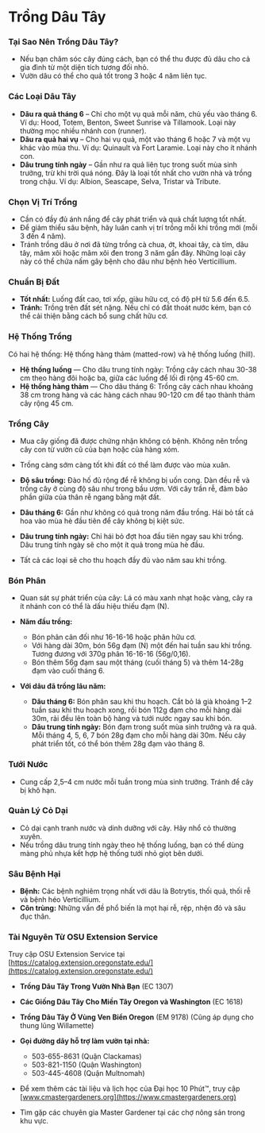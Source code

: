 # Trồng Dâu Tây

### Tại Sao Nên Trồng Dâu Tây?
- Nếu bạn chăm sóc cây đúng cách, bạn có thể thu được đủ dâu cho cả gia đình từ một diện tích tương đối nhỏ.
- Vườn dâu có thể cho quả tốt trong 3 hoặc 4 năm liên tục.

### Các Loại Dâu Tây
- **Dâu ra quả tháng 6** – Chỉ cho một vụ quả mỗi năm, chủ yếu vào tháng 6. Ví dụ: Hood, Totem, Benton, Sweet Sunrise và Tillamook. Loại này thường mọc nhiều nhánh con (runner).
- **Dâu ra quả hai vụ** – Cho hai vụ quả, một vào tháng 6 hoặc 7 và một vụ khác vào mùa thu. Ví dụ: Quinault và Fort Laramie. Loại này cho ít nhánh con.
- **Dâu trung tính ngày** – Gần như ra quả liên tục trong suốt mùa sinh trưởng, trừ khi trời quá nóng. Đây là loại tốt nhất cho vườn nhà và trồng trong chậu. Ví dụ: Albion, Seascape, Selva, Tristar và Tribute.

### Chọn Vị Trí Trồng
- Cần có đầy đủ ánh nắng để cây phát triển và quả chất lượng tốt nhất.
- Để giảm thiểu sâu bệnh, hãy luân canh vị trí trồng mỗi khi trồng mới (mỗi 3 đến 4 năm).
- Tránh trồng dâu ở nơi đã từng trồng cà chua, ớt, khoai tây, cà tím, dâu tây, mâm xôi hoặc mâm xôi đen trong 3 năm gần đây. Những loại cây này có thể chứa nấm gây bệnh cho dâu như bệnh héo Verticillium.

### Chuẩn Bị Đất
- **Tốt nhất:** Luống đất cao, tơi xốp, giàu hữu cơ, có độ pH từ 5.6 đến 6.5.
- **Tránh:** Trồng trên đất sét nặng. Nếu chỉ có đất thoát nước kém, bạn có thể cải thiện bằng cách bổ sung chất hữu cơ.

### Hệ Thống Trồng
Có hai hệ thống: Hệ thống hàng thảm (matted-row) và hệ thống luống (hill).

- **Hệ thống luống** — Cho dâu trung tính ngày: Trồng cây cách nhau 30-38 cm theo hàng đôi hoặc ba, giữa các luống để lối đi rộng 45-60 cm.
- **Hệ thống hàng thảm** — Cho dâu tháng 6: Trồng cây cách nhau khoảng 38 cm trong hàng và các hàng cách nhau 90-120 cm để tạo thành thảm cây rộng 45 cm.

### Trồng Cây
- Mua cây giống đã được chứng nhận không có bệnh. Không nên trồng cây con từ vườn cũ của bạn hoặc của hàng xóm.
- Trồng càng sớm càng tốt khi đất có thể làm được vào mùa xuân.
- **Độ sâu trồng:** Đào hố đủ rộng để rễ không bị uốn cong. Dàn đều rễ và trồng cây ở cùng độ sâu như trong bầu ươm. Với cây trần rễ, đảm bảo phần giữa của thân rễ ngang bằng mặt đất.

- **Dâu tháng 6:** Gần như không có quả trong năm đầu trồng. Hái bỏ tất cả hoa vào mùa hè đầu tiên để cây không bị kiệt sức.
- **Dâu trung tính ngày:** Chỉ hái bỏ đợt hoa đầu tiên ngay sau khi trồng. Dâu trung tính ngày sẽ cho một ít quả trong mùa hè đầu.
- Tất cả các loại sẽ cho thu hoạch đầy đủ vào năm sau khi trồng.

### Bón Phân
- Quan sát sự phát triển của cây: Lá có màu xanh nhạt hoặc vàng, cây ra ít nhánh con có thể là dấu hiệu thiếu đạm (N).

- **Năm đầu trồng:**
  - Bón phân cân đối như 16-16-16 hoặc phân hữu cơ.
  - Với hàng dài 30m, bón 56g đạm (N) một đến hai tuần sau khi trồng. Tương đương với 370g phân 16-16-16 (56g/0,16).
  - Bón thêm 56g đạm sau một tháng (cuối tháng 5) và thêm 14-28g đạm vào cuối tháng 6.

- **Với dâu đã trồng lâu năm:**
  - **Dâu tháng 6:** Bón phân sau khi thu hoạch. Cắt bỏ lá già khoảng 1–2 tuần sau khi thu hoạch xong, rồi bón 112g đạm cho mỗi hàng dài 30m, rải đều lên toàn bộ hàng và tưới nước ngay sau khi bón.
  - **Dâu trung tính ngày:** Bón đạm trong suốt mùa sinh trưởng và ra quả. Mỗi tháng 4, 5, 6, 7 bón 28g đạm cho mỗi hàng dài 30m. Nếu cây phát triển tốt, có thể bón thêm 28g đạm vào tháng 8.

### Tưới Nước
- Cung cấp 2,5–4 cm nước mỗi tuần trong mùa sinh trưởng. Tránh để cây bị khô hạn.

### Quản Lý Cỏ Dại
- Cỏ dại cạnh tranh nước và dinh dưỡng với cây. Hãy nhổ cỏ thường xuyên.
- Nếu trồng dâu trung tính ngày theo hệ thống luống, bạn có thể dùng màng phủ nhựa kết hợp hệ thống tưới nhỏ giọt bên dưới.

### Sâu Bệnh Hại
- **Bệnh:** Các bệnh nghiêm trọng nhất với dâu là Botrytis, thối quả, thối rễ và bệnh héo Verticillium.
- **Côn trùng:** Những vấn đề phổ biến là mọt hại rễ, rệp, nhện đỏ và sâu đục thân.

### Tài Nguyên Từ OSU Extension Service
Truy cập OSU Extension Service tại [https://catalog.extension.oregonstate.edu/](https://catalog.extension.oregonstate.edu/)

- **Trồng Dâu Tây Trong Vườn Nhà Bạn** (EC 1307)
- **Các Giống Dâu Tây Cho Miền Tây Oregon và Washington** (EC 1618)
- **Trồng Dâu Tây Ở Vùng Ven Biển Oregon** (EM 9178) (Cũng áp dụng cho thung lũng Willamette)


- **Gọi đường dây hỗ trợ làm vườn tại nhà:**
  - 503-655-8631 (Quận Clackamas)
  - 503-821-1150 (Quận Washington)
  - 503-445-4608 (Quận Multnomah)
- Để xem thêm các tài liệu và lịch học của Đại học 10 Phút™, truy cập [www.cmastergardeners.org](https://www.cmastergardeners.org)
- Tìm gặp các chuyên gia Master Gardener tại các chợ nông sản trong khu vực.
